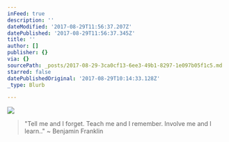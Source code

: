 ```yaml
---
inFeed: true
description: ''
dateModified: '2017-08-29T11:56:37.207Z'
datePublished: '2017-08-29T11:56:37.345Z'
title: ''
author: []
publisher: {}
via: {}
sourcePath: _posts/2017-08-29-3ca0cf13-6ee3-49b1-8297-1e097b05f1c5.md
starred: false
datePublishedOriginal: '2017-08-29T10:14:33.128Z'
_type: Blurb

---
```

![](https://the-grid-user-content.s3-us-west-2.amazonaws.com/3a102e5d-1226-4a2f-9216-ea1035705f61.jpg)

> "Tell me and I forget. Teach me and I remember. Involve me and I learn.." ~ Benjamin Franklin